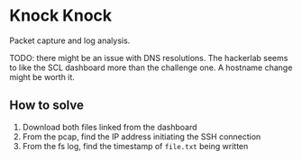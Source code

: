 # Knock Knock

Packet capture and log analysis.

TODO: there might be an issue with DNS resolutions.
The hackerlab seems to like the SCL dashboard more than the challenge one.
A hostname change might be worth it.

## How to solve

1. Download both files linked from the dashboard
2. From the pcap, find the IP address initiating the SSH connection
3. From the fs log, find the timestamp of `file.txt` being written
